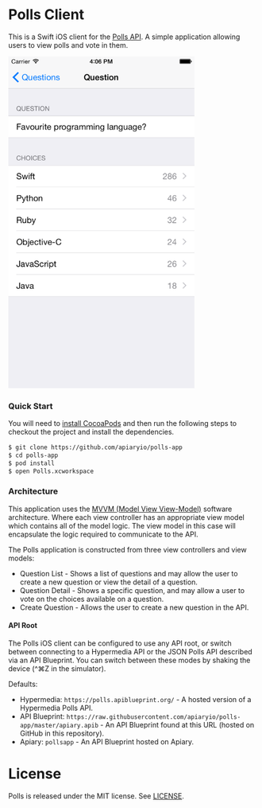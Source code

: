 # Polls Client

This is a Swift iOS client for the [Polls API](https://github.com/apiaryio/polls-api). A simple application allowing users to view polls and vote in them.

<img width=375 height=667 src="Screenshot.png" alt="Screenshot of Polls iOS Application" />

### Quick Start

You will need to [install CocoaPods](http://guides.cocoapods.org/using/getting-started.html) and then run the following steps to checkout the project and install the dependencies.

```
$ git clone https://github.com/apiaryio/polls-app
$ cd polls-app
$ pod install
$ open Polls.xcworkspace
```

### Architecture

This application uses the [MVVM (Model View View-Model)](http://en.wikipedia.org/wiki/Model_View_ViewModel) software architecture. Where each view controller has an appropriate view model which contains all of the model logic. The view model in this case will encapsulate the logic required to communicate to the API.

The Polls application is constructed from three view controllers and view models:

- Question List - Shows a list of questions and may allow the user to create a new question or view the detail of a question.
- Question Detail - Shows a specific question, and may allow a user to vote on the choices available on a question.
- Create Question - Allows the user to create a new question in the API.

#### API Root

The Polls iOS client can be configured to use any API root, or switch
between connecting to a Hypermedia API or the JSON Polls API described
via an API Blueprint. You can switch between these modes by shaking
the device (^⌘Z in the simulator).

Defaults:

- Hypermedia: `https://polls.apiblueprint.org/` - A hosted version of a Hypermedia Polls API.
- API Blueprint: `https://raw.githubusercontent.com/apiaryio/polls-app/master/apiary.apib` - An API Blueprint found at this URL (hosted on GitHub in this repository).
- Apiary: `pollsapp` - An API Blueprint hosted on Apiary.

# License

Polls is released under the MIT license. See [LICENSE](LICENSE).

